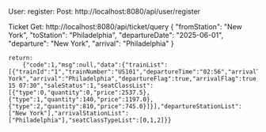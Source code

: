 User:
register:
    Post:
        http://localhost:8080/api/user/register



Ticket
Get:
    http://localhost:8080/api/ticket/query
    {
    "fromStation": "New York",
    "toStation": "Philadelphia", 
    "departureDate": "2025-06-01",
    "departure": "New York",
    "arrival": "Philadelphia" 
    }   

    return:
        {"code":1,"msg":null,"data":{"trainList":[{"trainId":"1","trainNumber":"US101","departureTime":"02:56","arrivalTime":"08:14","duration":"5h18min","daysArrived":0,"departure":"New York","arrival":"Philadelphia","departureFlag":true,"arrivalFlag":true,"saleTime":"05-15 07:30","saleStatus":1,"seatClassList":[{"type":0,"quantity":0,"price":2537.5},{"type":1,"quantity":140,"price":1197.0},{"type":2,"quantity":810,"price":745.0}]}],"departureStationList":["New York"],"arrivalStationList":["Philadelphia"],"seatClassTypeList":[0,1,2]}}